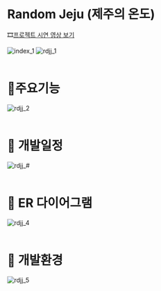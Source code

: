 # Random Jeju (제주의 온도) 


🎞️<a href = "https://www.youtube.com/watch?v=CrMlff0BLYs&t=3s">프로젝트 시연 영상 보기</a>


![index_1](https://user-images.githubusercontent.com/87962947/156979898-d8ec7505-b813-443b-b90d-1d581684c69e.png)
![rdjj_1](https://user-images.githubusercontent.com/87962947/157647965-d862709f-42ac-43ce-ad61-34d3b3cef906.png)
<br>
<br>

# 📌주요기능
![rdjj_2](https://user-images.githubusercontent.com/87962947/157648260-20731730-1c51-4672-8f1f-c5e816ee46b0.png)
<br>
<br>


# 📌 개발일정
![rdjj_#](https://user-images.githubusercontent.com/87962947/157648274-ad5a8470-128a-4942-a29e-d9ad064db1c9.png)
<br>
<br>


# 📌 ER 다이어그램
![rdjj_4](https://user-images.githubusercontent.com/87962947/157648287-5ad8ee14-7a1f-4fa0-8459-a76c2179e2c1.png)
<br>
<br>


# 📌 개발환경
![rdjj_5](https://user-images.githubusercontent.com/87962947/157648302-558573b0-2d0e-415a-a6b7-affc63fd80b0.png)





